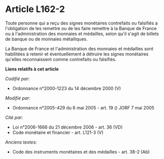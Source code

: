 # Article L162-2

Toute personne qui a reçu des signes monétaires contrefaits ou falsifiés a l'obligation de les remettre ou de les faire
remettre à la Banque de France ou à l'administration des monnaies et médailles, selon qu'il s'agit de billets de banque ou de
monnaies métalliques.

La Banque de France et l'administration des monnaies et médailles sont habilitées à retenir et éventuellement à détruire les
signes monétaires qu'elles reconnaissent comme contrefaits ou falsifiés.

**Liens relatifs à cet article**

_Codifié par_:

  - Ordonnance n°2000-1223 du 14 décembre 2000 (V)

_Modifié par_:

  - Ordonnance n°2005-429 du 6 mai 2005 - art. 19 () JORF 7 mai 2005

_Cité par_:

  - Loi n°2006-1666 du 21 décembre 2006 - art. 36 (VD)
  - Code monétaire et financier - art. L121-3 (V)

_Anciens textes_:

  - Code des instruments monétaires et des médailles - art. 38-2 (Ab)
